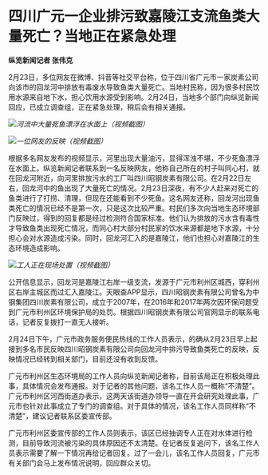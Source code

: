 # 四川广元一企业排污致嘉陵江支流鱼类大量死亡？当地正在紧急处理

**纵览新闻记者 张伟克**

2月23日，多位网友在微博、抖音等社交平台称，位于四川省广元市一家炭素公司向该市的回龙河中排放有毒废水导致鱼类大量死亡。当地村民称，因为很多村民饮用水源来自地下水，担心饮用水源受到影响。2月24日，当地多个部门向纵览新闻回应，已成立调查组，正在紧急处理，稍后会有相关通报。

![](https://inews.gtimg.com/om_bt/O3xN0Zp2DhVq3T9pYUo8KqNtiLacl2cl3Ws88g4VbeJ84AA/1000)_河流中大量死鱼漂浮在水面上（视频截图）_

![](https://inews.gtimg.com/om_bt/Ovmg2yWY3CWWOPjIP1XcLhwRt05eMPRFuPLiI0nZqX0zQAA/1000)_一位网友的反映（视频截图）_

根据多名网友发布的视频显示，河里出现大量油污，显得浑浊不堪，不少死鱼漂浮在水面上。纵览新闻记者联系到一名反映网友，他称自己所在的村子叫同心村，就在回龙河附近，向河里排放污水的工厂叫四川昭钢炭素有限公司。在2月22日左右，回龙河中的鱼出现了大量死亡的情况。2月23日深夜，有不少人赶来对死亡的鱼类进行了打捞、清理，但现在还能看到不少死鱼。这名网友还称，回龙河出现鱼类死亡的情况已经不是第一次，只是这次比较严重。村民们多次向当地生态环境部门反映过，得到的回复都是经过检测符合国家标准。他们认为排放的污水含有毒性才导致鱼类出现死亡情况，而同心村大部分村民家的饮水来源都是地下水源，十分担心会对水源造成污染。同时，回龙河汇入的是嘉陵江，他们也担心对嘉陵江的生态环境造成影响。

![](https://inews.gtimg.com/om_bt/O0blMy6ac0-XJmGmZE1ert4w7x826nTm9DqDXIledBE4gAA/1000)_工人正在现场处置（视频截图）_

公开信息显示，回龙河是嘉陵江右岸一级支流，发源于广元市利州区城西，穿利州区右岸主城区而过汇入嘉陵江。天眼查APP显示，四川昭钢炭素有限公司曾名为中钢集团四川炭素有限公司，成立于2007年，在2016年和2017年两次因环保问题受到广元市利州区环境保护局的处罚。根据四川昭钢炭素有限公司官网显示的联系电话，记者反复拨打一直无人接听。

2月24日下午，广元市政务服务便民热线的工作人员表示，的确从2月23日早上起接到多名市民反映四川昭钢炭素有限公司向回龙河中排污导致鱼类死亡的反映，反映情况已经转到相关部门，目前还没有收到反馈。

广元市利州区生态环境局的工作人员向纵览新闻记者称，目前该局正在积极处理此事，具体情况会发布通报。对于记者的其他问题，该名工作人员一概称“不清楚”。广元市利州区河西街道办表示，这两天该街道办领导一直在开会研究处理此事，广元市也针对此事成立了专门的调查组。对于具体的情况，该名工作人员同样称“不清楚”，建议记者联系区委宣传部。

广元市利州区委宣传部的工作人员则表示，该区已经抽调专人正在对水体进行检测，目前导致河流被污染的具体原因还不太清楚。在记者反复追问下，该名工作人员表示需要了解一下情况再给记者回复。过了一会儿，该名工作人员回复，广元市有关部门会马上发布情况说明，回应群众关切。

